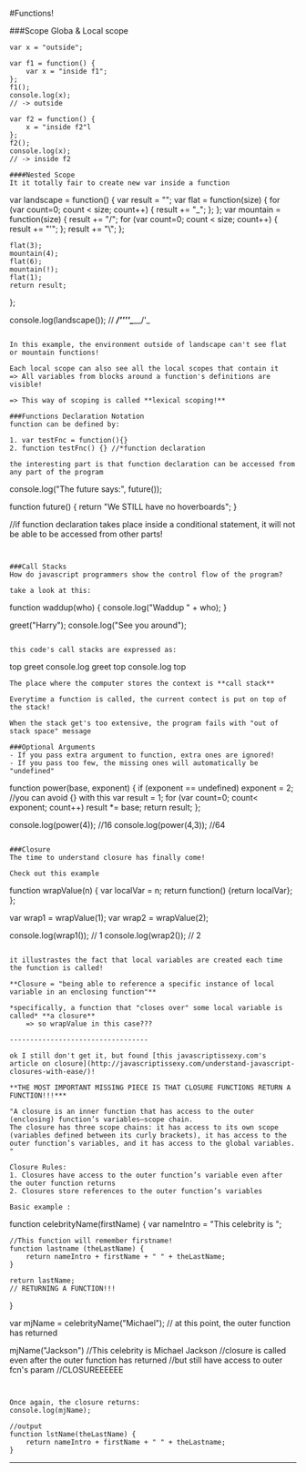 #Functions!

###Scope
Globa & Local scope

```
var x = "outside";

var f1 = function() {
    var x = "inside f1";
};
f1();
console.log(x);
// -> outside

var f2 = function() {
    x = "inside f2"l
};
f2();
console.log(x);
// -> inside f2

####Nested Scope
It it totally fair to create new var inside a function

```
var landscape = function() {
    var result = "";
    var flat = function(size) {
        for (var count=0; count < size; count++) {
            result += "_";
        };
    };
    var mountain = function(size) {
        result += "/";
        for (var count=0; count < size; count++) {
            result += "'";
        };
        result += "\\";
    };

    flat(3);
    mountain(4);
    flat(6);
    mountain(!);
    flat(1);
    return result;
};

console.log(landscape());
// ___/''''\______/'\_
```

In this example, the environment outside of landscape can't see flat or mountain functions!

Each local scope can also see all the local scopes that contain it
=> All variables from blocks around a function's definitions are visible!

=> This way of scoping is called **lexical scoping!**

###Functions Declaration Notation
function can be defined by:

1. var testFnc = function(){}
2. function testFnc() {} //*function declaration

the interesting part is that function declaration can be accessed from any part of the program

```
console.log("The future says:", future());

function future() {
    return "We STILL have no hoverboards";
}

//if function declaration takes place inside a conditional statement, it will not be able to be accessed from other parts!
```


###Call Stacks
How do javascript programmers show the control flow of the program?

take a look at this:
```
function waddup(who) {
    console.log("Waddup " + who);
}

greet("Harry");
console.log("See you around");
```

this code's call stacks are expressed as:
```
top
    greet
        console.log
    greet
top
    console.log
top
```
The place where the computer stores the context is **call stack**

Everytime a function is called, the current contect is put on top of the stack!

When the stack get's too extensive, the program fails with "out of stack space" message

###Optional Arguments
- If you pass extra argument to function, extra ones are ignored!
- If you pass too few, the missing ones will automatically be "undefined"

```
function power(base, exponent) {
    if (exponent == undefined)
        exponent = 2;   //you can avoid {} with this
    var result = 1;
    for (var count=0; count< exponent; count++)
        result *= base;
    return result;
};

console.log(power(4));       //16
console.log(power(4,3));     //64
```

###Closure
The time to understand closure has finally come!

Check out this example
```
function wrapValue(n) {
    var localVar = n;
    return function() {return localVar};
};

var wrap1 = wrapValue(1);
var wrap2 = wrapValue(2);

console.log(wrap1());       // 1
console.log(wrap2());       // 2
```

it illustrastes the fact that local variables are created each time the function is called!

**Closure = "being able to reference a specific instance of local variable in an enclosing function"**

*specifically, a function that "closes over" some local variable is called* **a closure**
    => so wrapValue in this case???

----------------------------------

ok I still don't get it, but found [this javascriptissexy.com's article on closure](http://javascriptissexy.com/understand-javascript-closures-with-ease/)!

**THE MOST IMPORTANT MISSING PIECE IS THAT CLOSURE FUNCTIONS RETURN A FUNCTION!!!***

"A closure is an inner function that has access to the outer (enclosing) function’s variables—scope chain.
The closure has three scope chains: it has access to its own scope (variables defined between its curly brackets), it has access to the outer function’s variables, and it has access to the global variables. "

Closure Rules:
1. Closures have access to the outer function’s variable even after the outer function returns
2. Closures store references to the outer function’s variables

Basic example :
```
function celebrityName(firstName) {
    var nameIntro = "This celebrity is ";

    //This function will remember firstname!
    function lastname (theLastName) {
        return nameIntro + firstName + " " + theLastName;
    }

    return lastName;
    // RETURNING A FUNCTION!!!
}

var mjName = celebrityName("Michael");
// at this point, the outer function has returned

mjName("Jackson")   //This celebrity is Michael Jackson
//closure is called even after the outer function has returned
//but still have access to outer fcn's param
//CLOSUREEEEEE
```


Once again, the closure returns:
console.log(mjName);

//output
function lstName(theLastName) {
    return nameIntro + firstName + " " + theLastname;
}
````


--------------------------------
